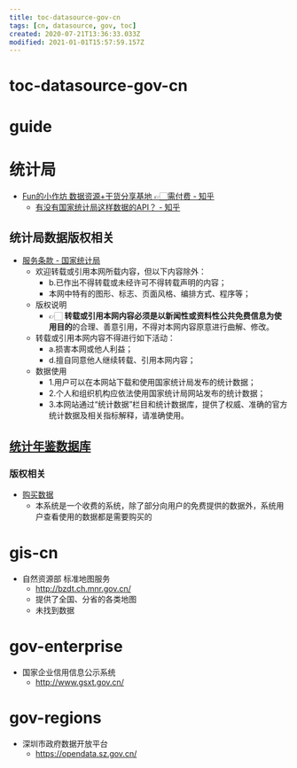 ```yaml
---
title: toc-datasource-gov-cn
tags: [cn, datasource, gov, toc]
created: 2020-07-21T13:36:33.033Z
modified: 2021-01-01T15:57:59.157Z
---
```


# toc-datasource-gov-cn

# guide

# 统计局
- [Fun的小作坊 数据资源+干货分享基地 👉🏻需付费 - 知乎](https://www.zhihu.com/column/c_1269445456717230080)
  - [有没有国家统计局这样数据的API？ - 知乎](https://www.zhihu.com/question/27144737/answers/updated)

## 统计局数据版权相关

- [服务条款 - 国家统计局](http://www.stats.gov.cn/wzgl/202302/t20230217_1912857.html)
  - 欢迎转载或引用本网所载内容，但以下内容除外：
    - b.已作出不得转载或未经许可不得转载声明的内容；
    - 本网中特有的图形、标志、页面风格、编排方式、程序等；
  - 版权说明
    - 👉🏻 **转载或引用本网内容必须是以新闻性或资料性公共免费信息为使用目的**的合理、善意引用，不得对本网内容原意进行曲解、修改。
  - 转载或引用本网内容不得进行如下活动：
    - a.损害本网或他人利益；
    - d.擅自同意他人继续转载、引用本网内容；
  - 数据使用
    - 1.用户可以在本网站下载和使用国家统计局发布的统计数据；
    - 2.个人和组织机构应依法使用国家统计局网站发布的统计数据；
    - 3.本网站通过“统计数据”栏目和统计数据库，提供了权威、准确的官方统计数据及相关指标解释，请准确使用。

## [统计年鉴数据库](http://statsdatabank.com/)

### 版权相关
- [购买数据](http://47.93.57.215/doc/sysreadme.html)
  - 本系统是一个收费的系统，除了部分向用户的免费提供的数据外，系统用户查看使用的数据都是需要购买的
# gis-cn
- 自然资源部 标准地图服务
  - http://bzdt.ch.mnr.gov.cn/
  - 提供了全国、分省的各类地图
  - 未找到数据
# gov-enterprise
- 国家企业信用信息公示系统
  - http://www.gsxt.gov.cn/
# gov-regions
- 深圳市政府数据开放平台
  - https://opendata.sz.gov.cn/
